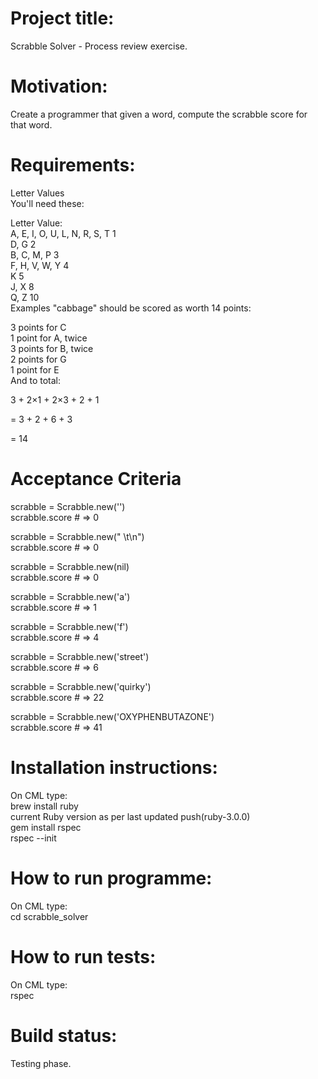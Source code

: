 # Project title: 
Scrabble Solver - Process review exercise.

# Motivation:
Create a programmer that given a word, compute the scrabble score for that word.<br> 

# Requirements: 
Letter Values<br> 
You'll need these:<br> 

Letter Value:<br> 
A, E, I, O, U, L, N, R, S, T	1<br> 
D, G	2<br> 
B, C, M, P	3<br> 
F, H, V, W, Y	4<br> 
K	5<br> 
J, X	8<br> 
Q, Z	10<br> 
Examples "cabbage" should be scored as worth 14 points:<br> 

3 points for C<br> 
1 point for A, twice<br> 
3 points for B, twice<br> 
2 points for G<br> 
1 point for E<br> 
And to total:<br> 

3 + 2×1 + 2×3 + 2 + 1<br> 

= 3 + 2 + 6 + 3<br> 

= 14<br> 

# Acceptance Criteria
scrabble = Scrabble.new('')<br> 
scrabble.score # => 0<br> 

scrabble = Scrabble.new(" \t\n")<br> 
scrabble.score # => 0<br> 

scrabble = Scrabble.new(nil)<br> 
scrabble.score # => 0<br> 

scrabble = Scrabble.new('a')<br> 
scrabble.score # => 1<br> 

scrabble = Scrabble.new('f')<br> 
scrabble.score # => 4<br> 

scrabble = Scrabble.new('street')<br> 
scrabble.score # => 6<br> 

scrabble = Scrabble.new('quirky')<br> 
scrabble.score # => 22<br> 

scrabble = Scrabble.new('OXYPHENBUTAZONE')<br> 
scrabble.score # => 41<br> 

# Installation instructions:
On CML type:<br> 
brew install ruby<br>
current Ruby version as per last updated push(ruby-3.0.0)<br>
gem install rspec<br>
rspec --init<br>

# How to run programme:
On CML type: <br>
cd scrabble_solver <br>

# How to run tests:
On CML type:<br> 
rspec<br>

# Build status:
Testing phase.
